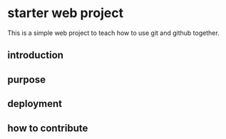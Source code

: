 # starter web project

This is a simple web project to teach how to use git and github together.

## introduction

## purpose 

## deployment

## how to contribute

